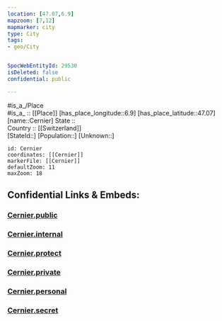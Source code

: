 ```yaml
---
location: [47.07,6.9] 
mapzoom: [7,12] 
mapmarker: city 
type: City
tags:
- geo/City


SpocWebEntityId: 29530
isDeleted: false
confidential: public

---
```

#is_a_/Place  
#is_a_ :: [[Place]] 
[has_place_longitude::6.9] 
[has_place_latitude::47.07] 
[name::Cernier] 
State ::  
Country :: [[Switzerland]]  
[StateId::] 
[Population::] 
[Unknown::] 


```leaflet
id: Cernier
coordinates: [[Cernier]] 
markerFile: [[Cernier]] 
defaultZoom: 11 
maxZoom: 18
```


## Confidential Links & Embeds: 

### [Cernier.public](/_public/\Earth\Continent\Europe\Europe~Central\Switzerland\Switzerland~Cantons\Neuchâtel\CityCernier.public.md) 

### [Cernier.internal](/_internal/\Earth\Continent\Europe\Europe~Central\Switzerland\Switzerland~Cantons\Neuchâtel\CityCernier.internal.md) 

### [Cernier.protect](/_protect/\Earth\Continent\Europe\Europe~Central\Switzerland\Switzerland~Cantons\Neuchâtel\CityCernier.protect.md) 

### [Cernier.private](/_private/\Earth\Continent\Europe\Europe~Central\Switzerland\Switzerland~Cantons\Neuchâtel\CityCernier.private.md) 

### [Cernier.personal](/_personal/\Earth\Continent\Europe\Europe~Central\Switzerland\Switzerland~Cantons\Neuchâtel\CityCernier.personal.md) 

### [Cernier.secret](/_secret/\Earth\Continent\Europe\Europe~Central\Switzerland\Switzerland~Cantons\Neuchâtel\CityCernier.secret.md)

